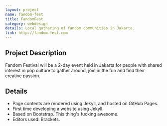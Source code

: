 ```yaml
---
layout: project
name: fandom-fest
title: FandomFest
category: webdesign
details: Local gathering of fandom communities in Jakarta.
link: http://fandom-fest.com
---
```


## Project Description

Fandom Festival will be a 2-day event held in Jakarta for people with shared interest in pop culture to gather around, join in the fun and find their creative passion.

## Details

* Page contents are rendered using Jekyll, and hosted on GitHub Pages.
* First time developing a website using Jekyll.
* Based on Bootstrap. This thing's fucking awesome.
* Editors used: Brackets.
